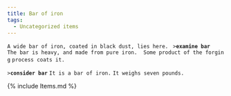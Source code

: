 ```yaml
---
title: Bar of iron
tags:
  - Uncategorized items
---
```

`A wide bar of iron, coated in black dust, lies here. `
`>`**`examine bar`**
`The bar is heavy, and made from pure iron.  Some product of the forging`
`process coats it.`

`>`**`consider bar`**
`It is a bar of iron.`
`It weighs seven pounds.`

{% include Items.md %}
